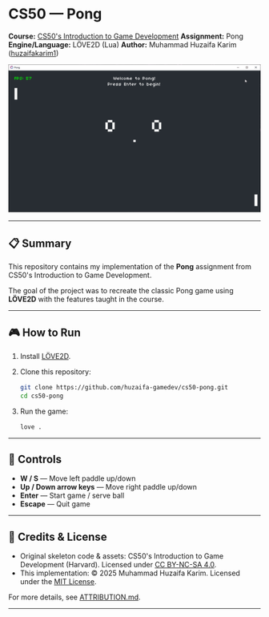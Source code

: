 # CS50 — Pong

**Course:** [CS50's Introduction to Game Development](https://cs50.harvard.edu/games/)
**Assignment:** Pong
**Engine/Language:** LÖVE2D (Lua)
**Author:** Muhammad Huzaifa Karim ([huzaifakarim1](https://github.com/huzaifakarim1))

![Gameplay Screenshot](docs/gameplay.gif)

---

## 📋 Summary

This repository contains my implementation of the **Pong** assignment from CS50's Introduction to Game Development.

The goal of the project was to recreate the classic Pong game using **LÖVE2D** with the features taught in the course.

---

## 🎮 How to Run

1. Install [LÖVE2D](https://love2d.org/).

2. Clone this repository:

   ```bash
   git clone https://github.com/huzaifa-gamedev/cs50-pong.git
   cd cs50-pong
   ```

3. Run the game:

   ```bash
   love .
   ```

---

## 🎯 Controls

- **W / S** — Move left paddle up/down
- **Up / Down arrow keys** — Move right paddle up/down
- **Enter** — Start game / serve ball
- **Escape** — Quit game

---

## 📝 Credits & License

- Original skeleton code & assets: CS50's Introduction to Game Development (Harvard). Licensed under [CC BY-NC-SA 4.0](https://creativecommons.org/licenses/by-nc-sa/4.0/).
- This implementation: © 2025 Muhammad Huzaifa Karim. Licensed under the [MIT License](LICENSE).

For more details, see [ATTRIBUTION.md](ATTRIBUTION.md).

---
